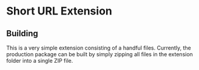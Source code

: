 # Short URL Extension

## Building

This is a very simple extension consisting of a handful files. Currently, the production package can be built by simply zipping all files in the extension folder into a single ZIP file.